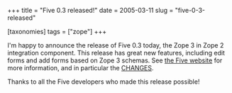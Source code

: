 +++
title = "Five 0.3 released!"
date = 2005-03-11
slug = "five-0-3-released"

[taxonomies]
tags = ["zope"]
+++

I'm happy to announce the release of Five 0.3 today, the Zope 3 in Zope
2 integration component. This release has great new features, including
edit forms and add forms based on Zope 3 schemas. See [the Five
website](http://codespeak.net/z3/five/) for more information, and in
particular the [CHANGES](http://codespeak.net/z3/five/CHANGES.html).

Thanks to all the Five developers who made this release possible!
